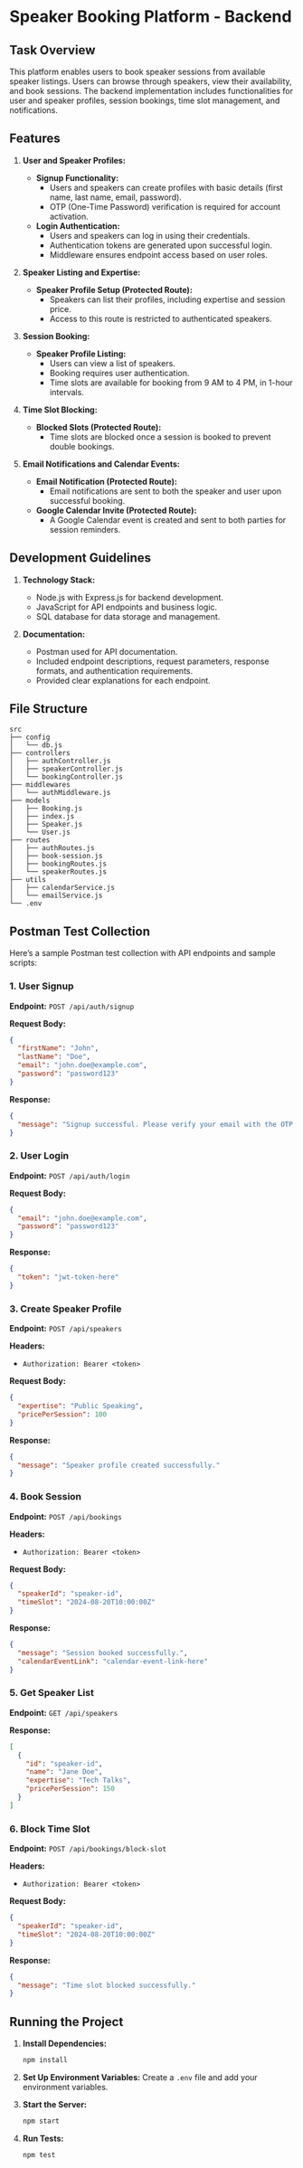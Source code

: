 # Speaker Booking Platform - Backend

## Task Overview

This platform enables users to book speaker sessions from available speaker listings. Users can browse through speakers, view their availability, and book sessions. The backend implementation includes functionalities for user and speaker profiles, session bookings, time slot management, and notifications.

## Features

1. **User and Speaker Profiles:**
   - **Signup Functionality:**
     - Users and speakers can create profiles with basic details (first name, last name, email, password).
     - OTP (One-Time Password) verification is required for account activation.
   - **Login Authentication:**
     - Users and speakers can log in using their credentials.
     - Authentication tokens are generated upon successful login.
     - Middleware ensures endpoint access based on user roles.

2. **Speaker Listing and Expertise:**
   - **Speaker Profile Setup (Protected Route):**
     - Speakers can list their profiles, including expertise and session price.
     - Access to this route is restricted to authenticated speakers.

3. **Session Booking:**
   - **Speaker Profile Listing:**
     - Users can view a list of speakers.
     - Booking requires user authentication.
     - Time slots are available for booking from 9 AM to 4 PM, in 1-hour intervals.

4. **Time Slot Blocking:**
   - **Blocked Slots (Protected Route):**
     - Time slots are blocked once a session is booked to prevent double bookings.

5. **Email Notifications and Calendar Events:**
   - **Email Notification (Protected Route):**
     - Email notifications are sent to both the speaker and user upon successful booking.
   - **Google Calendar Invite (Protected Route):**
     - A Google Calendar event is created and sent to both parties for session reminders.

## Development Guidelines

1. **Technology Stack:**
   - Node.js with Express.js for backend development.
   - JavaScript for API endpoints and business logic.
   - SQL database for data storage and management.

2. **Documentation:**
   - Postman used for API documentation.
   - Included endpoint descriptions, request parameters, response formats, and authentication requirements.
   - Provided clear explanations for each endpoint.

## File Structure

```
src
├── config
│   └── db.js
├── controllers
│   ├── authController.js
│   ├── speakerController.js
│   └── bookingController.js
├── middlewares
│   └── authMiddleware.js
├── models
│   ├── Booking.js
│   ├── index.js
│   ├── Speaker.js
│   └── User.js
├── routes
│   ├── authRoutes.js
│   ├── book-session.js
│   ├── bookingRoutes.js
│   └── speakerRoutes.js
├── utils
│   ├── calendarService.js
│   └── emailService.js
└── .env
```

## Postman Test Collection

Here’s a sample Postman test collection with API endpoints and sample scripts:

### 1. User Signup

**Endpoint:** `POST /api/auth/signup`

**Request Body:**
```json
{
  "firstName": "John",
  "lastName": "Doe",
  "email": "john.doe@example.com",
  "password": "password123"
}
```

**Response:**
```json
{
  "message": "Signup successful. Please verify your email with the OTP sent."
}
```

### 2. User Login

**Endpoint:** `POST /api/auth/login`

**Request Body:**
```json
{
  "email": "john.doe@example.com",
  "password": "password123"
}
```

**Response:**
```json
{
  "token": "jwt-token-here"
}
```

### 3. Create Speaker Profile

**Endpoint:** `POST /api/speakers`

**Headers:**
- `Authorization: Bearer <token>`

**Request Body:**
```json
{
  "expertise": "Public Speaking",
  "pricePerSession": 100
}
```

**Response:**
```json
{
  "message": "Speaker profile created successfully."
}
```

### 4. Book Session

**Endpoint:** `POST /api/bookings`

**Headers:**
- `Authorization: Bearer <token>`

**Request Body:**
```json
{
  "speakerId": "speaker-id",
  "timeSlot": "2024-08-20T10:00:00Z"
}
```

**Response:**
```json
{
  "message": "Session booked successfully.",
  "calendarEventLink": "calendar-event-link-here"
}
```

### 5. Get Speaker List

**Endpoint:** `GET /api/speakers`

**Response:**
```json
[
  {
    "id": "speaker-id",
    "name": "Jane Doe",
    "expertise": "Tech Talks",
    "pricePerSession": 150
  }
]
```

### 6. Block Time Slot

**Endpoint:** `POST /api/bookings/block-slot`

**Headers:**
- `Authorization: Bearer <token>`

**Request Body:**
```json
{
  "speakerId": "speaker-id",
  "timeSlot": "2024-08-20T10:00:00Z"
}
```

**Response:**
```json
{
  "message": "Time slot blocked successfully."
}
```

## Running the Project

1. **Install Dependencies:**
   ```bash
   npm install
   ```

2. **Set Up Environment Variables:**
   Create a `.env` file and add your environment variables.

3. **Start the Server:**
   ```bash
   npm start
   ```

4. **Run Tests:**
   ```bash
   npm test
   ```
